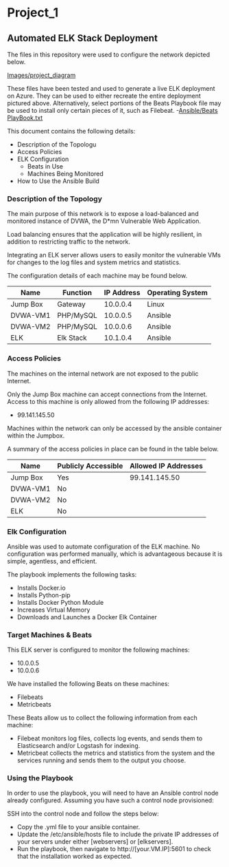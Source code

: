 # Project_1
## Automated ELK Stack Deployment

The files in this repository were used to configure the network depicted below.

[Images/project_diagram](https://github.com/WildRose900/Project_1/blob/master/Diagrams/Project%20Diagram.png)

These files have been tested and used to generate a live ELK deployment on Azure. They can be used to either recreate the entire
deployment pictured above. Alternatively, select portions of the Beats Playbook file may be used to install only certain pieces of it, such as Filebeat.
    -[Ansible/Beats PlayBook.txt](https://github.com/WildRose900/Project_1/blob/master/Ansible/Beats%20Playbook.txt)

This document contains the following details:
- Description of the Topologu
- Access Policies
- ELK Configuration
  - Beats in Use
  - Machines Being Monitored
- How to Use the Ansible Build


### Description of the Topology

The main purpose of this network is to expose a load-balanced and monitored instance of DVWA, the D*mn Vulnerable Web Application.

Load balancing ensures that the application will be highly resilient, in addition to restricting traffic to the network.


Integrating an ELK server allows users to easily monitor the vulnerable VMs for changes to the log files and system metrics and statistics.

The configuration details of each machine may be found below.

| Name     | Function | IP Address | Operating System |
|----------|----------|------------|------------------|
| Jump Box | Gateway  | 10.0.0.4   | Linux            |
| DVWA-VM1 | PHP/MySQL| 10.0.0.5   | Ansible          |
| DVWA-VM2 | PHP/MySQL| 10.0.0.6   | Ansible          |
| ELK      | Elk Stack| 10.1.0.4   | Ansible          |

### Access Policies

The machines on the internal network are not exposed to the public Internet. 

Only the Jump Box machine can accept connections from the Internet. Access to this machine is only allowed from the following IP addresses:
- 99.141.145.50

Machines within the network can only be accessed by the ansible container within the Jumpbox.

A summary of the access policies in place can be found in the table below.

| Name     | Publicly Accessible | Allowed IP Addresses |
|----------|---------------------|----------------------|
| Jump Box | Yes                 | 99.141.145.50        |
| DVWA-VM1 | No                  |                      |
| DVWA-VM2 | No                  |                      |
| ELK      | No                  |                      |

### Elk Configuration

Ansible was used to automate configuration of the ELK machine. No configuration was performed manually, which is advantageous because it is simple, agentless, and efficient.

The playbook implements the following tasks:
- Installs Docker.io
- Installs Python-pip
- Installs Docker Python Module
- Increases Virtual Memory
- Downloads and Launches a Docker Elk Container

### Target Machines & Beats
This ELK server is configured to monitor the following machines:
- 10.0.0.5
- 10.0.0.6

We have installed the following Beats on these machines:
- Filebeats
- Metricbeats

These Beats allow us to collect the following information from each machine:
- Filebeat monitors log files, collects log events, and sends them to Elasticsearch and/or Logstash for indexing. 
- Metricbeat collects the metrics and statistics from the system and the services running and sends them to the output you choose.

### Using the Playbook
In order to use the playbook, you will need to have an Ansible control node already configured. Assuming you have such a control node provisioned: 

SSH into the control node and follow the steps below:
- Copy the .yml file to your ansible container.
- Update the /etc/ansible/hosts file to include the private IP addresses of your servers under either [webservers] or [elkservers].
- Run the playbook, then navigate to http://[your.VM.IP]:5601 to check that the installation worked as expected.
